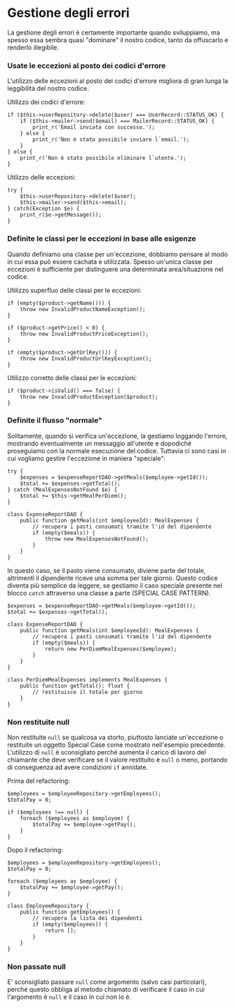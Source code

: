 # Gestione degli errori

La gestione degli errori è certamente importante quando sviluppiamo, ma spesso essa sembra quasi "dominare" il nostro codice, tanto da offuscarlo e renderlo illegibile.

### Usate le eccezioni al posto dei codici d'errore

L'utilizzo delle eccezioni al posto dei codici d'errore migliora di gran lunga la leggibilità del nostro codice.

Utilizzo dei codici d'errore:

```text
if ($this->userRepository->delete($user) === UserRecord::STATUS_OK) {
    if ($this->mailer->send($email) === MailerRecord::STATUS_OK) {
        print_r('Email inviata con successo.');
    } else {
        print_r('Non è stato possibile inviare l`email.');
    }
} else {
    print_r('Non è stato possibile eliminare l`utente.');
}
```

Utilizzo delle eccezioni:

```text
try {
    $this->userRepository->delete($user);
    $this->mailer->send($this->email);
} catch(Exception $e) {
    print_r($e->getMessage());
}
```

### Definite le classi per le eccezioni in base alle esigenze

Quando definiamo una classe per un'eccezione, dobbiamo pensare al modo in cui essa può essere cachata e utilizzata. Spesso un'unica classe per eccezioni è sufficiente per distinguere una determinata area/situazione nel codice.

Utilizzo superfluo delle classi per le eccezioni:

```text
if (empty($product->getName())) {
    throw new InvalidProductNameException();
}

if ($product->getPrice() < 0) {
    throw new InvalidProductPriceException();
}

if (empty($product->getUrlKey())) {
    throw new InvalidProductUrlKeyException();
}
```

Utilizzo corretto delle classi per le eccezioni:

```text
if ($product->isValid() === false) {
    throw new InvalidProductException($product);
}
```

### Definite il flusso "normale"

Solitamente, quando si verifica un'eccezione, la gestiamo loggando l'errore, mostrando eventualmente un messaggio all'utente e dopodichè proseguiamo con la normale esecuzione del codice. Tuttavia ci sono casi in cui vogliamo gestire l'eccezione in maniera "speciale":

```text
try {
    $expenses = $expenseReportDAO->getMeals($employee->getId());
    $total += $expenses->getTotal();
} catch (MealExpensesNotFound $e) {
    $total += $this->getMealPerDiem();
}

class ExpenseReportDAO {
    public function getMeals(int $employeeId): MealExpenses {
        // recupera i pasti consumati tramite l'id del dipendente
        if (empty($meals)) {
            throw new MealExpensesNotFound();
        }
    }
}
```

In questo caso, se il pasto viene consumato, diviene parte del totale, altrimenti il dipendente riceve una somma per tale giorno. Questo codice diventa più semplice da leggere, se gestiamo il caso speciale presente nel blocco `catch` attraverso una classe a parte \(SPECIAL CASE PATTERN\).

```text
$expenses = $expenseReportDAO->getMeals($employee->getId());
$total += $expenses->getTotal();

class ExpenseReportDAO {
    public function getMeals(int $employeeId): MealExpenses {
        // recupera i pasti consumati tramite l'id del dipendente
        if (empty($meals)) {
            return new PerDiemMealExpenses($employee);
        }
    }
}

class PerDiemMealExpenses implements MealExpenses {
    public function getTotal(): float {
        // restituisce il totale per giorno
    }
}
```

### Non restituite null

Non restituite `null` se qualcosa va storto, piuttosto lanciate un'eccezione o restituite un oggetto Special Case come mostrato nell'esempio precedente. L'utilizzo di `null` è sconsigliato perché aumenta il carico di lavoro del chiamante che deve verificare se il valore restituito è `null` o meno, portando di conseguenza ad avere condizioni `if` annidate.

Prima del refactoring:

```text
$employees = $employeeRepository->getEmployees();
$totalPay = 0;

if ($employees !== null) {
    foreach ($employees as $employee) {
        $totalPay += $employee->getPay();
    }
}
```

Dopo il refactoring:

```text
$employees = $employeeRepository->getEmployees();
$totalPay = 0;

foreach ($employees as $employee) {
    $totalPay += $employee->getPay();
}

class EmployeeRepository {
    public function getEmployees() {
        // recupera la lista dei dipendenti
        if (empty($employees)) {
            return [];
        }
    }
}
```

### Non passate null

E' sconsigliato passare `null` come argomento \(salvo casi particolari\), perché questo obbliga al metodo chiamato di verificare il caso in cui l'argomento è `null` e il caso in cui non lo è.

